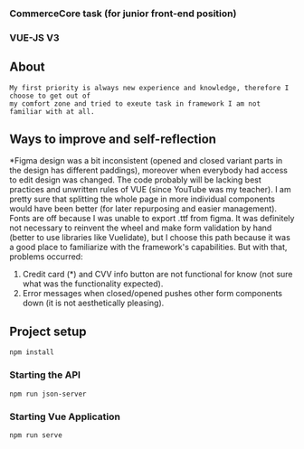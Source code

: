 ### CommerceCore task (for junior front-end position)
### VUE-JS V3


## About
```
My first priority is always new experience and knowledge, therefore I choose to get out of
my comfort zone and tried to exeute task in framework I am not familiar with at all.
```
## Ways to improve and self-reflection

*Figma design was a bit inconsistent (opened and closed variant parts in the design has different paddings),
moreover when everybody had access to edit design was changed.
The code probably will be lacking best practices and unwritten rules of VUE (since YouTube was my teacher). 
I am pretty sure that splitting the whole page in more individual components 
would have been better (for later repurposing and easier management).
Fonts are off because I was unable to export .ttf from figma. 
It was definitely not necessary to reinvent the wheel and make form validation by hand (better to use libraries like Vuelidate),
but I choose this path because it was a good place to familiarize with the framework's capabilities. But with that, problems occurred: 
1. Credit card (*) and CVV info button are not functional for know (not sure what was the functionality expected). 
2. Error messages when closed/opened pushes other form components down (it is not aesthetically pleasing).

  

## Project setup
```
npm install
```

### Starting the API
```
npm run json-server
```

### Starting Vue Application
```
npm run serve
```

